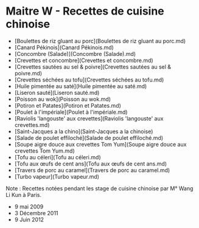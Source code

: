 # Maitre W - Recettes de cuisine chinoise
 * [Boulettes de riz gluant au porc](Boulettes de riz gluant au porc.md)
 * [Canard Pékinois](Canard Pékinois.md)
 * [Concombre (Salade)](Concombre (Salade).md)
 * [Crevettes et concombre](Crevettes et concombre.md)
 * [Crevettes sautées au sel & poivre](Crevettes sautées au sel & poivre.md)
 * [Crevettes séchées au tofu](Crevettes séchées au tofu.md)
 * [Huile pimentée au saté](Huile pimentée au saté.md)
 * [Liseron sauté](Liseron sauté.md)
 * [Poisson au wok](Poisson au wok.md)
 * [Potiron et Patates](Potiron et Patates.md)
 * [Poulet à l'impériale](Poulet à l'impériale.md)
 * [Raviolis 'langouste' aux crevettes](Raviolis 'langouste' aux crevettes.md)
 * [Saint-Jacques a la chino](Saint-Jacques a la chinoise)
 * [Salade de poulet effiloché](Salade de poulet effiloché.md)
 * [Soupe aigre douce aux crevettes Tom Yum](Soupe aigre douce aux crevettes Tom Yum.md)
 * [Tofu au céleri](Tofu au céleri.md)
 * [Tofu aux œufs de cent ans](Tofu aux œufs de cent ans.md)
 * [Travers de porc au caramel](Travers de porc au caramel.md)
 * [Turbo vapeur](Turbo vapeur.md)



Note : Recettes notées pendant les stage de cuisine chinoise par M° Wang Li Kun à Paris.
* 9 mai 2009
* 3 Décembre 2011
* 9 Juin 2012


